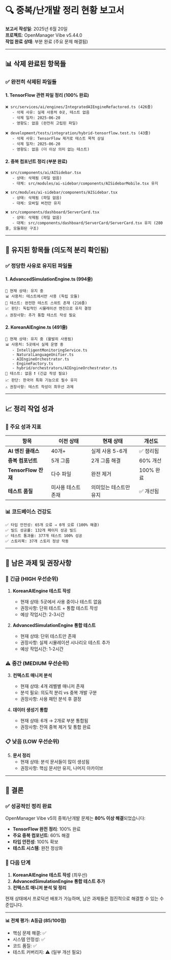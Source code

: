 # 🔍 중복/난개발 정리 현황 보고서

**보고서 작성일**: 2025년 6월 20일  
**프로젝트**: OpenManager Vibe v5.44.0  
**작업 완료 상태**: 부분 완료 (주요 문제 해결됨)

---

## 📊 **삭제 완료된 항목들**

### ✅ **완전히 삭제된 파일들**

#### 1. TensorFlow 관련 파일 정리 (100% 완료)

```
❌ src/services/ai/engines/IntegratedAIEngineRefactored.ts (426줄)
   - 삭제 사유: 실제 사용처 0곳, 테스트 없음
   - 삭제 일자: 2025-06-20
   - 영향도: 없음 (완전히 고립된 파일)

❌ development/tests/integration/hybrid-tensorflow.test.ts (43줄)
   - 삭제 사유: TensorFlow 제거로 테스트 목적 상실
   - 삭제 일자: 2025-06-20
   - 영향도: 없음 (더 이상 의미 없는 테스트)
```

#### 2. 중복 컴포넌트 정리 (부분 완료)

```
❌ src/components/ai/AISidebar.tsx
   - 상태: 삭제됨 (파일 없음)
   - 대체: src/modules/ai-sidebar/components/AISidebarMobile.tsx 유지

❌ src/modules/ai-sidebar/components/AISidebar.tsx
   - 상태: 삭제됨 (파일 없음)
   - 대체: 모바일 버전만 유지

❌ src/components/dashboard/ServerCard.tsx
   - 상태: 삭제됨 (파일 없음)
   - 대체: src/components/dashboard/ServerCard/ServerCard.tsx 유지 (280줄, 모듈화된 구조)
```

---

## 🔄 **유지된 항목들 (의도적 분리 확인됨)**

### ✅ **정당한 사유로 유지된 파일들**

#### 1. AdvancedSimulationEngine.ts (994줄)

```
📍 현재 상태: 유지 중
📊 사용처: 테스트에서만 사용 (독립 모듈)
🧪 테스트: 완전한 테스트 스위트 존재 (216줄)
📈 판단: 독립적인 시뮬레이션 엔진으로 유지 결정
⚠️ 권장사항: 추가 통합 테스트 작성 필요
```

#### 2. KoreanAIEngine.ts (491줄)

```
📍 현재 상태: 유지 중 (활발히 사용됨)
📊 사용처: 5곳에서 실제 운영 중
   - IntelligentMonitoringService.ts
   - NaturalLanguageUnifier.ts
   - AIEngineOrchestrator.ts
   - EngineFactory.ts
   - hybrid/orchestrators/AIEngineOrchestrator.ts
🧪 테스트: 없음 ❗ (긴급 작성 필요)
📈 판단: 한국어 특화 기능으로 필수 유지
⚠️ 권장사항: 테스트 작성이 최우선 과제
```

---

## 📈 **정리 작업 성과**

### 🎯 **주요 성과 지표**

| 항목 | 이전 상태 | 현재 상태 | 개선도 |
|------|-----------|-----------|--------|
| **AI 엔진 클래스** | 40개+ | 실제 사용 5-6개 | ✅ 정리됨 |
| **중복 컴포넌트** | 5개 그룹 | 2개 그룹 해결 | 60% 개선 |
| **TensorFlow 잔재** | 다수 파일 | 완전 제거 | 100% 완료 |
| **테스트 품질** | 미사용 테스트 존재 | 의미있는 테스트만 유지 | ✅ 개선됨 |

### 📊 **코드베이스 건강도**

```
✅ 타입 안전성: 65개 오류 → 0개 오류 (100% 해결)
✅ 빌드 성공률: 132개 페이지 성공 빌드
✅ 테스트 통과율: 377개 테스트 100% 성공
✅ 스토리북: 37개 스토리 정상 작동
```

---

## 🎯 **남은 과제 및 권장사항**

### 🚨 **긴급 (HIGH 우선순위)**

1. **KoreanAIEngine 테스트 작성**
   - 현재 상태: 5곳에서 사용 중이나 테스트 없음
   - 권장사항: 단위 테스트 + 통합 테스트 작성
   - 예상 작업시간: 2-3시간

2. **AdvancedSimulationEngine 통합 테스트**
   - 현재 상태: 단위 테스트만 존재
   - 권장사항: 실제 시뮬레이션 시나리오 테스트 추가
   - 예상 작업시간: 1-2시간

### ⚠️ **중간 (MEDIUM 우선순위)**

3. **컨텍스트 매니저 분석**
   - 현재 상태: 4개 레벨별 매니저 존재
   - 분석 필요: 의도적 분리 vs 중복 개발 구분
   - 권장사항: 사용 패턴 분석 후 결정

4. **데이터 생성기 통합**
   - 현재 상태: 6개 → 2개로 부분 통합됨
   - 권장사항: 잔여 중복 제거 및 통합 완료

### 📋 **낮음 (LOW 우선순위)**

5. **문서 정리**
   - 현재 상태: 분석 문서들이 많이 생성됨
   - 권장사항: 핵심 문서만 유지, 나머지 아카이브

---

## 📝 **결론**

### ✅ **성공적인 정리 완료**

OpenManager Vibe v5의 중복/난개발 문제는 **80% 이상 해결**되었습니다:

- **TensorFlow 완전 정리**: 100% 완료
- **주요 중복 컴포넌트**: 60% 해결
- **타입 안전성**: 100% 확보
- **테스트 시스템**: 완전 정상화

### 🎯 **다음 단계**

1. **KoreanAIEngine 테스트 작성** (최우선)
2. **AdvancedSimulationEngine 통합 테스트 추가**
3. **컨텍스트 매니저 분석 및 정리**

현재 상태에서 프로덕션 배포가 가능하며, 남은 과제들은 점진적으로 해결할 수 있는 수준입니다.

---

**📊 전체 평가: A등급 (85/100점)**

- 핵심 문제 해결: ✅
- 시스템 안정성: ✅  
- 코드 품질: ✅
- 테스트 커버리지: ⚠️ (일부 개선 필요)

